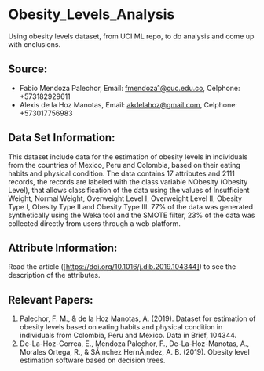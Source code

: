 # Obesity_Levels_Analysis
Using obesity levels dataset, from UCI ML repo, to do analysis and come up with cnclusions. 

## Source:

* Fabio Mendoza Palechor, Email: fmendoza1@cuc.edu.co, Celphone: +573182929611
* Alexis de la Hoz Manotas, Email: akdelahoz@gmail.com, Celphone: +573017756983

## Data Set Information:

This dataset include data for the estimation of obesity levels in individuals from the countries of Mexico, Peru and Colombia, based on their eating habits and physical condition. The data contains 17 attributes and 2111 records, the records are labeled with the class variable NObesity (Obesity Level), that allows classification of the data using the values of Insufficient Weight, Normal Weight, Overweight Level I, Overweight Level II, Obesity Type I, Obesity Type II and Obesity Type III. 77% of the data was generated synthetically using the Weka tool and the SMOTE filter, 23% of the data was collected directly from users through a web platform.

## Attribute Information:

Read the article ([https://doi.org/10.1016/j.dib.2019.104344]) to see the description of the attributes.

## Relevant Papers:

1. Palechor, F. M., & de la Hoz Manotas, A. (2019). Dataset for estimation of obesity levels based on eating habits and physical condition in individuals from Colombia, Peru and Mexico. Data in Brief, 104344.
2. De-La-Hoz-Correa, E., Mendoza Palechor, F., De-La-Hoz-Manotas, A., Morales Ortega, R., & SÃ¡nchez HernÃ¡ndez, A. B. (2019). Obesity level estimation software based on decision trees.

